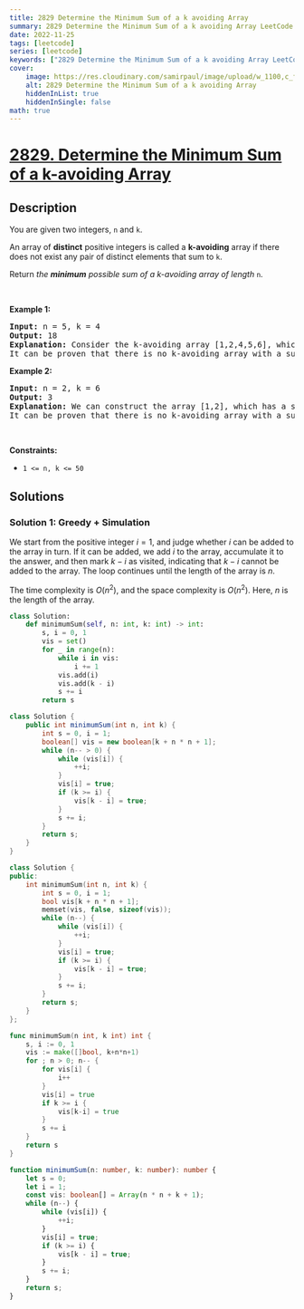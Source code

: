 ```yaml
---
title: 2829 Determine the Minimum Sum of a k avoiding Array
summary: 2829 Determine the Minimum Sum of a k avoiding Array LeetCode Solution Explained
date: 2022-11-25
tags: [leetcode]
series: [leetcode]
keywords: ["2829 Determine the Minimum Sum of a k avoiding Array LeetCode Solution Explained in all languages", "2829 Determine the Minimum Sum of a k avoiding Array", "LeetCode", "leetcode solution in Python3 C++ Java Go PHP Ruby Swift TypeScript Rust C# JavaScript C", "GeeksforGeeks", "InterviewBit", "Coding Ninjas", "HackerRank", "HackerEarth", "CodeChef", "TopCoder", "AlgoExpert", "freeCodeCamp", "Codeforces", "GitHub", "AtCoder", "Samir Paul"]
cover:
    image: https://res.cloudinary.com/samirpaul/image/upload/w_1100,c_fit,co_rgb:FFFFFF,l_text:Arial_75_bold:2829 Determine the Minimum Sum of a k avoiding Array - Solution Explained/problem-solving.webp
    alt: 2829 Determine the Minimum Sum of a k avoiding Array
    hiddenInList: true
    hiddenInSingle: false
math: true
---
```



# [2829. Determine the Minimum Sum of a k-avoiding Array](https://leetcode.com/problems/determine-the-minimum-sum-of-a-k-avoiding-array)


## Description

<p>You are given two integers,&nbsp;<code>n</code> and <code>k</code>.</p>

<p>An array of <strong>distinct</strong> positive integers is called a <b>k-avoiding</b> array if there does not exist any pair of distinct elements that sum to <code>k</code>.</p>

<p>Return <em>the <strong>minimum</strong> possible sum of a k-avoiding array of length </em><code>n</code>.</p>

<p>&nbsp;</p>
<p><strong class="example">Example 1:</strong></p>

<pre>
<strong>Input:</strong> n = 5, k = 4
<strong>Output:</strong> 18
<strong>Explanation:</strong> Consider the k-avoiding array [1,2,4,5,6], which has a sum of 18.
It can be proven that there is no k-avoiding array with a sum less than 18.
</pre>

<p><strong class="example">Example 2:</strong></p>

<pre>
<strong>Input:</strong> n = 2, k = 6
<strong>Output:</strong> 3
<strong>Explanation:</strong> We can construct the array [1,2], which has a sum of 3.
It can be proven that there is no k-avoiding array with a sum less than 3.
</pre>

<p>&nbsp;</p>
<p><strong>Constraints:</strong></p>

<ul>
	<li><code>1 &lt;= n, k &lt;= 50</code></li>
</ul>

## Solutions

### Solution 1: Greedy + Simulation

We start from the positive integer $i=1$, and judge whether $i$ can be added to the array in turn. If it can be added, we add $i$ to the array, accumulate it to the answer, and then mark $k-i$ as visited, indicating that $k-i$ cannot be added to the array. The loop continues until the length of the array is $n$.

The time complexity is $O(n^2)$, and the space complexity is $O(n^2)$. Here, $n$ is the length of the array.

<!-- tabs:start -->

```python
class Solution:
    def minimumSum(self, n: int, k: int) -> int:
        s, i = 0, 1
        vis = set()
        for _ in range(n):
            while i in vis:
                i += 1
            vis.add(i)
            vis.add(k - i)
            s += i
        return s
```

```java
class Solution {
    public int minimumSum(int n, int k) {
        int s = 0, i = 1;
        boolean[] vis = new boolean[k + n * n + 1];
        while (n-- > 0) {
            while (vis[i]) {
                ++i;
            }
            vis[i] = true;
            if (k >= i) {
                vis[k - i] = true;
            }
            s += i;
        }
        return s;
    }
}
```

```cpp
class Solution {
public:
    int minimumSum(int n, int k) {
        int s = 0, i = 1;
        bool vis[k + n * n + 1];
        memset(vis, false, sizeof(vis));
        while (n--) {
            while (vis[i]) {
                ++i;
            }
            vis[i] = true;
            if (k >= i) {
                vis[k - i] = true;
            }
            s += i;
        }
        return s;
    }
};
```

```go
func minimumSum(n int, k int) int {
	s, i := 0, 1
	vis := make([]bool, k+n*n+1)
	for ; n > 0; n-- {
		for vis[i] {
			i++
		}
		vis[i] = true
		if k >= i {
			vis[k-i] = true
		}
		s += i
	}
	return s
}
```

```ts
function minimumSum(n: number, k: number): number {
    let s = 0;
    let i = 1;
    const vis: boolean[] = Array(n * n + k + 1);
    while (n--) {
        while (vis[i]) {
            ++i;
        }
        vis[i] = true;
        if (k >= i) {
            vis[k - i] = true;
        }
        s += i;
    }
    return s;
}
```

<!-- tabs:end -->

<!-- end -->
